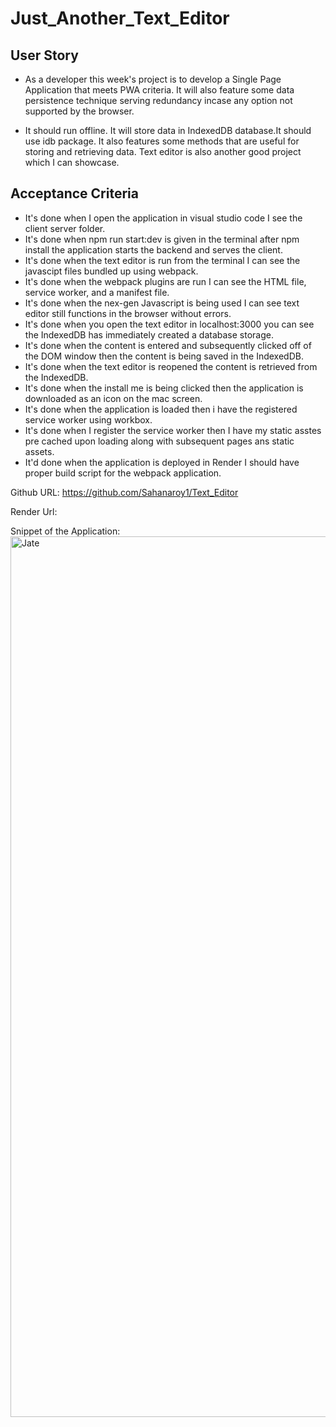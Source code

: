 # Just_Another_Text_Editor

## User Story
* As a developer this week's project is to develop a Single Page Application that meets PWA criteria. It will also feature some data persistence technique serving redundancy incase any option not supported by the browser.

* It should run offline. It will store data in IndexedDB database.It should use idb package. It also features some methods that are useful for storing and retrieving data. Text editor is also another good project which I can showcase.

## Acceptance Criteria
* It's done when I open the application in visual studio code I see the client server folder.
* It's done when npm run start:dev is given in the terminal after npm install the application starts the backend and serves the client.
* It's done when the text editor is run from the terminal I can see the javascipt files bundled up using webpack.
* It's done when the webpack plugins are run I can see the HTML file, service worker, and a manifest file.
* It's done when the nex-gen Javascript is being used I can see text editor still functions in the browser without errors.
* It's done when you open the text editor in localhost:3000 you can see the IndexedDB has immediately created a database storage.
* It's done when the content is entered and subsequently clicked off of the DOM window then the content is being saved in the IndexedDB.
* It's done when the text editor is reopened the content is retrieved from the IndexedDB.
* It's done when the install me is being clicked then the application is downloaded as an icon on the mac screen.
* It's done when the application is loaded then i have the registered service worker using workbox.
* It's done when I register the service worker then I have my static asstes pre cached upon loading along with subsequent pages ans static assets.
* It'd done when the application is deployed in Render I should have proper build script for the webpack application.

Github URL:
https://github.com/Sahanaroy1/Text_Editor

Render Url:


Snippet of the Application:
<img width="1409" alt="Jate" src="https://github.com/Sahanaroy1/Text_Editor/assets/127791384/e670d890-1451-4851-a609-7dd56827b71d">

